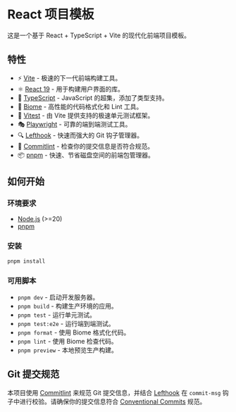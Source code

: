 # React 项目模板

这是一个基于 React + TypeScript + Vite 的现代化前端项目模板。

## 特性

- ⚡️ [Vite](https://vitejs.dev/) - 极速的下一代前端构建工具。
- ⚛️ [React 19](https://react.dev/) - 用于构建用户界面的库。
- 📘 [TypeScript](https://www.typescriptlang.org/) - JavaScript 的超集，添加了类型支持。
- 🎨 [Biome](https://biomejs.dev/) - 高性能的代码格式化和 Lint 工具。
- 🧪 [Vitest](https://vitest.dev/) - 由 Vite 提供支持的极速单元测试框架。
- 🎭 [Playwright](https://playwright.dev/) - 可靠的端到端测试工具。
- 🔍 [Lefthook](https://github.com/evilmartians/lefthook) - 快速而强大的 Git 钩子管理器。
- 💬 [Commitlint](https://commitlint.js.org/) - 检查你的提交信息是否符合规范。
- 📦 [pnpm](https://pnpm.io/) - 快速、节省磁盘空间的前端包管理器。

## 如何开始

### 环境要求

- [Node.js](https://nodejs.org/) (>=20)
- [pnpm](https://pnpm.io/installation)

### 安装

```bash
pnpm install
```

### 可用脚本

- `pnpm dev` - 启动开发服务器。
- `pnpm build` - 构建生产环境的应用。
- `pnpm test` - 运行单元测试。
- `pnpm test:e2e` - 运行端到端测试。
- `pnpm format` - 使用 Biome 格式化代码。
- `pnpm lint` - 使用 Biome 检查代码。
- `pnpm preview` - 本地预览生产构建。

## Git 提交规范

本项目使用 [Commitlint](https://commitlint.js.org/) 来规范 Git 提交信息，并结合 [Lefthook](https://github.com/evilmartians/lefthook) 在 `commit-msg` 钩子中进行校验。请确保你的提交信息符合 [Conventional Commits](https://www.conventionalcommits.org/) 规范。
